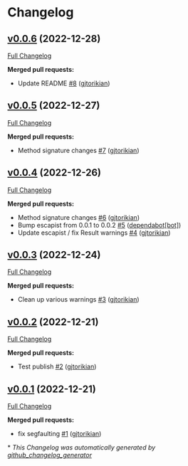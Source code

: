 # Changelog

## [v0.0.6](https://github.com/gjtorikian/selma/tree/v0.0.6) (2022-12-28)

[Full Changelog](https://github.com/gjtorikian/selma/compare/v0.0.5...v0.0.6)

**Merged pull requests:**

- Update README [\#8](https://github.com/gjtorikian/selma/pull/8) ([gjtorikian](https://github.com/gjtorikian))

## [v0.0.5](https://github.com/gjtorikian/selma/tree/v0.0.5) (2022-12-27)

[Full Changelog](https://github.com/gjtorikian/selma/compare/v0.0.4...v0.0.5)

**Merged pull requests:**

- Method signature changes [\#7](https://github.com/gjtorikian/selma/pull/7) ([gjtorikian](https://github.com/gjtorikian))

## [v0.0.4](https://github.com/gjtorikian/selma/tree/v0.0.4) (2022-12-26)

[Full Changelog](https://github.com/gjtorikian/selma/compare/v0.0.3...v0.0.4)

**Merged pull requests:**

- Method signature changes [\#6](https://github.com/gjtorikian/selma/pull/6) ([gjtorikian](https://github.com/gjtorikian))
- Bump escapist from 0.0.1 to 0.0.2 [\#5](https://github.com/gjtorikian/selma/pull/5) ([dependabot[bot]](https://github.com/apps/dependabot))
- Update escapist / fix Result warnings [\#4](https://github.com/gjtorikian/selma/pull/4) ([gjtorikian](https://github.com/gjtorikian))

## [v0.0.3](https://github.com/gjtorikian/selma/tree/v0.0.3) (2022-12-24)

[Full Changelog](https://github.com/gjtorikian/selma/compare/v0.0.2...v0.0.3)

**Merged pull requests:**

- Clean up various warnings [\#3](https://github.com/gjtorikian/selma/pull/3) ([gjtorikian](https://github.com/gjtorikian))

## [v0.0.2](https://github.com/gjtorikian/selma/tree/v0.0.2) (2022-12-21)

[Full Changelog](https://github.com/gjtorikian/selma/compare/v0.0.1...v0.0.2)

**Merged pull requests:**

- Test publish [\#2](https://github.com/gjtorikian/selma/pull/2) ([gjtorikian](https://github.com/gjtorikian))

## [v0.0.1](https://github.com/gjtorikian/selma/tree/v0.0.1) (2022-12-21)

[Full Changelog](https://github.com/gjtorikian/selma/compare/f2b6c847e33d8341aec72c070c09fe6d6c226224...v0.0.1)

**Merged pull requests:**

- fix segfaulting [\#1](https://github.com/gjtorikian/selma/pull/1) ([gjtorikian](https://github.com/gjtorikian))



\* *This Changelog was automatically generated by [github_changelog_generator](https://github.com/github-changelog-generator/github-changelog-generator)*
